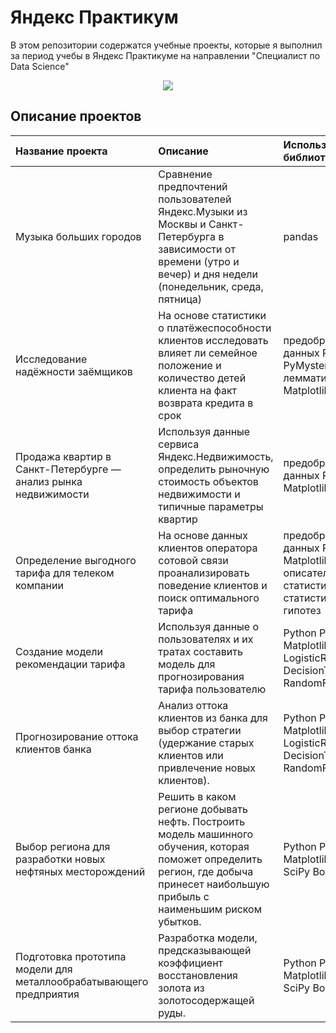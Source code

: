 # Яндекс Практикум

В этом репозитории содержатся учебные проекты, которые я выполнил за период учебы в Яндекс Практикуме на направлении "Специалист по Data Science"

<p align=center> <img src="https://info-profi.net/wp-content/uploads/2020/09/%D0%AF%D0%9F-%D1%81%D1%82%D0%B0%D1%80%D1%82-735x400.jpg"> </p>

## Описание проектов 


| Название проекта | Описание | Используемые библиотеки и навыки | 
| :---------------------- | :---------------------- | :---------------------- |
| Музыка больших городов | Сравнение предпочтений пользователей Яндекс.Музыки из Москвы и Санкт-Петербурга в зависимости от времени (утро и вечер) и дня недели (понедельник, среда, пятница)| pandas |
| Исследование надёжности заёмщиков | На основе статистики о платёжеспособности клиентов исследовать влияет ли семейное положение и количество детей клиента на факт возврата кредита в срок| предобработка данных Python Pandas PyMystem3 лемматизация Matplotlib|
| Продажа квартир в Санкт-Петербурге — анализ рынка недвижимости | Используя данные сервиса Яндекс.Недвижимость, определить рыночную стоимость объектов недвижимости и типичные параметры квартир| предобработка данных Python Pandas Matplotlib EDA|
| Определение выгодного тарифа для телеком компании | На основе данных клиентов оператора сотовой связи проанализировать поведение клиентов и поиск оптимального тарифа| предобработка данных Python Pandas Matplotlib EDA SciPy описательная статистика проверка статистических гипотез|
| Создание модели рекомендации тарифа | Используя данные о пользователях и их тратах составить модель для прогнозирования тарифа пользователю| Python Pandas Matplotlib Sklearn LogisticRegression DecisionTreeClassifier RandomForestClassifier|
| Прогнозирование оттока клиентов банка | Анализ оттока клиентов из банка для выбор стратегии (удержание старых клиентов или привлечение новых клиентов).| Python Pandas Matplotlib Sklearn LogisticRegression DecisionTreeClassifier RandomForestClassifier|
| Выбор региона для разработки новых нефтяных месторождений | Решить в каком регионе добывать нефть. Построить модель машинного обучения, которая поможет определить регион, где добыча принесет наибольшую прибыль с наименьшим риском убытков.| Python Pandas Matplotlib Sklearn SciPy Bootstrap|
| Подготовка прототипа модели для металлообрабатывающего предприятия | Разработка модели, предсказывающей коэффициент восстановления золота из золотосодержащей руды.| Python Pandas Matplotlib Sklearn SciPy Bootstrap|
